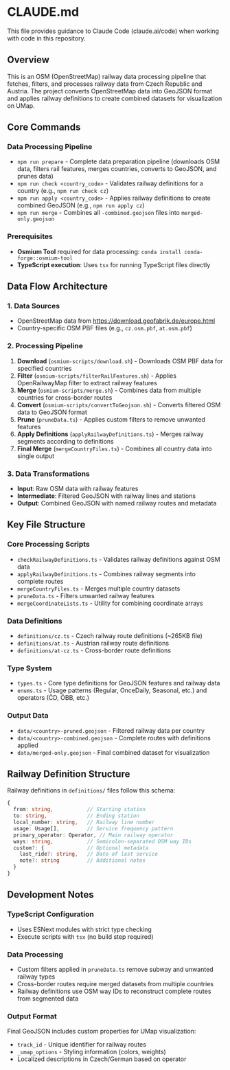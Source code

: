 # CLAUDE.md

This file provides guidance to Claude Code (claude.ai/code) when working with code in this repository.

## Overview

This is an OSM (OpenStreetMap) railway data processing pipeline that fetches, filters, and processes railway data from Czech Republic and Austria. The project converts OpenStreetMap data into GeoJSON format and applies railway definitions to create combined datasets for visualization on UMap.

## Core Commands

### Data Processing Pipeline
- `npm run prepare` - Complete data preparation pipeline (downloads OSM data, filters rail features, merges countries, converts to GeoJSON, and prunes data)
- `npm run check <country_code>` - Validates railway definitions for a country (e.g., `npm run check cz`)
- `npm run apply <country_code>` - Applies railway definitions to create combined GeoJSON (e.g., `npm run apply cz`)
- `npm run merge` - Combines all `-combined.geojson` files into `merged-only.geojson`

### Prerequisites
- **Osmium Tool** required for data processing: `conda install conda-forge::osmium-tool`
- **TypeScript execution**: Uses `tsx` for running TypeScript files directly

## Data Flow Architecture

### 1. Data Sources
- OpenStreetMap data from https://download.geofabrik.de/europe.html
- Country-specific OSM PBF files (e.g., `cz.osm.pbf`, `at.osm.pbf`)

### 2. Processing Pipeline
1. **Download** (`osmium-scripts/download.sh`) - Downloads OSM PBF data for specified countries
2. **Filter** (`osmium-scripts/filterRailFeatures.sh`) - Applies OpenRailwayMap filter to extract railway features
3. **Merge** (`osmium-scripts/merge.sh`) - Combines data from multiple countries for cross-border routes
4. **Convert** (`osmium-scripts/convertToGeojson.sh`) - Converts filtered OSM data to GeoJSON format
5. **Prune** (`pruneData.ts`) - Applies custom filters to remove unwanted features
6. **Apply Definitions** (`applyRailwayDefinitions.ts`) - Merges railway segments according to definitions
7. **Final Merge** (`mergeCountryFiles.ts`) - Combines all country data into single output

### 3. Data Transformations
- **Input**: Raw OSM data with railway features
- **Intermediate**: Filtered GeoJSON with railway lines and stations
- **Output**: Combined GeoJSON with named railway routes and metadata

## Key File Structure

### Core Processing Scripts
- `checkRailwayDefinitions.ts` - Validates railway definitions against OSM data
- `applyRailwayDefinitions.ts` - Combines railway segments into complete routes
- `mergeCountryFiles.ts` - Merges multiple country datasets
- `pruneData.ts` - Filters unwanted railway features
- `mergeCoordinateLists.ts` - Utility for combining coordinate arrays

### Data Definitions
- `definitions/cz.ts` - Czech railway route definitions (~265KB file)
- `definitions/at.ts` - Austrian railway route definitions  
- `definitions/at-cz.ts` - Cross-border route definitions

### Type System
- `types.ts` - Core type definitions for GeoJSON features and railway data
- `enums.ts` - Usage patterns (Regular, OnceDaily, Seasonal, etc.) and operators (ČD, ÖBB, etc.)

### Output Data
- `data/<country>-pruned.geojson` - Filtered railway data per country
- `data/<country>-combined.geojson` - Complete routes with definitions applied
- `data/merged-only.geojson` - Final combined dataset for visualization

## Railway Definition Structure

Railway definitions in `definitions/` files follow this schema:
```typescript
{
  from: string,           // Starting station
  to: string,             // Ending station  
  local_number: string,   // Railway line number
  usage: Usage[],         // Service frequency pattern
  primary_operator: Operator, // Main railway operator
  ways: string,           // Semicolon-separated OSM way IDs
  custom?: {              // Optional metadata
    last_ride?: string,   // Date of last service
    note?: string         // Additional notes
  }
}
```

## Development Notes

### TypeScript Configuration
- Uses ESNext modules with strict type checking
- Execute scripts with `tsx` (no build step required)

### Data Processing
- Custom filters applied in `pruneData.ts` remove subway and unwanted railway types
- Cross-border routes require merged datasets from multiple countries
- Railway definitions use OSM way IDs to reconstruct complete routes from segmented data

### Output Format
Final GeoJSON includes custom properties for UMap visualization:
- `track_id` - Unique identifier for railway routes
- `_umap_options` - Styling information (colors, weights)
- Localized descriptions in Czech/German based on operator
